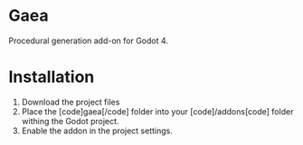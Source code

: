# Gaea
 Procedural generation add-on for Godot 4.

# Installation
1. Download the project files
2. Place the [code]gaea[/code] folder into your [code]/addons[code] folder withing the Godot project.
3. Enable the addon in the project settings.
